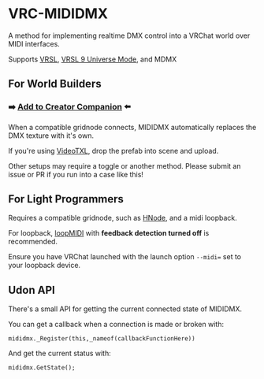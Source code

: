 # VRC-MIDIDMX
A method for implementing realtime DMX control into a VRChat world over MIDI interfaces.

Supports [VRSL](https://github.com/AcChosen/VR-Stage-Lighting), [VRSL 9 Universe Mode](https://github.com/AcChosen/VR-Stage-Lighting), and MDMX

## For World Builders
### ➡️ [Add to Creator Companion](https://vpm.micksam7.com/) ⬅️

When a compatible gridnode connects, MIDIDMX automatically replaces the DMX texture with it's own.

If you're using [VideoTXL](https://github.com/vrctxl/VideoTXL), drop the prefab into scene and upload.

Other setups may require a toggle or another method. Please submit an issue or PR if you run into a case like this!

## For Light Programmers
Requires a compatible gridnode, such as [HNode](https://github.com/Happyrobot33/HNode), and a midi loopback.

For loopback, [loopMIDI](https://www.tobias-erichsen.de/software/loopmidi.html) with **feedback detection turned off** is recommended.

Ensure you have VRChat launched with the launch option `--midi=` set to your loopback device.

## Udon API

There's a small API for getting the current connected state of MIDIDMX.

You can get a callback when a connection is made or broken with:

`mididmx._Register(this,_nameof(callbackFunctionHere))`

And get the current status with:

`mididmx.GetState();`
